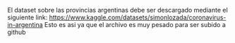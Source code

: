 El dataset sobre las provincias argentinas debe ser descargado mediante el siguiente link: https://www.kaggle.com/datasets/simonlozada/coronavirus-in-argentina Esto es asi ya que el archivo es muy pesado para ser subido a github
